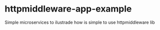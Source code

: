 # httpmiddleware-app-example
Simple microservices to ilustrade how is simple to use httpmiddleware lib
